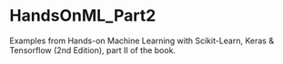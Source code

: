 # HandsOnML_Part2
Examples from Hands-on Machine Learning with Scikit-Learn, Keras &amp; Tensorflow (2nd Edition), part II of the book.
